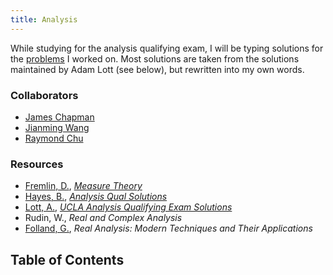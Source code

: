 ```yaml
---
title: Analysis
---
```


While studying for the analysis qualifying exam, I will be typing solutions for the [problems](https://secure.math.ucla.edu/gradquals/hbquals.php) I worked on. Most solutions are taken from the solutions maintained by Adam Lott (see below), but rewritten into my own words.

### Collaborators

-   [James Chapman](https://www.math.ucla.edu/~chapman20j/)
-   [Jianming Wang](https://www.math.ucla.edu/people/grad/jwang780)
-   [Raymond Chu](https://www.math.ucla.edu/~rchu/)

### Resources

-   [Fremlin, D.](https://www1.essex.ac.uk/maths/people/fremlin/index.htm), [_Measure Theory_](https://www1.essex.ac.uk/maths/people/fremlin/mt.htm)
-   [Hayes, B.](https://sites.google.com/site/benhayeshomepage/home?authuser=0), [_Analysis Qual Solutions_](https://drive.google.com/file/d/0B00coOUqVAAHMld0VHlIYzJrTnc/view)
-   [Lott, A.](https://www.math.ucla.edu/~adamlott99/), [_UCLA Analysis Qualifying Exam Solutions_](https://www.math.ucla.edu/~adamlott99/analysis_qual_solutions.pdf)
-   Rudin, W., _Real and Complex Analysis_
-   [Folland, G.](https://sites.math.washington.edu/~folland/Homepage/), _Real Analysis: Modern Techniques and Their Applications_

## Table of Contents
